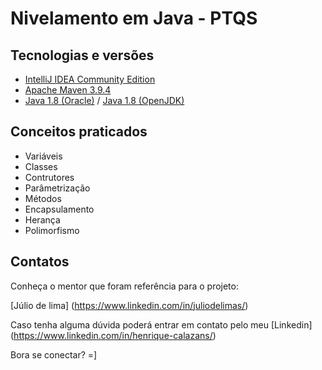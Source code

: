 # Nivelamento em Java - PTQS

## Tecnologias e versões

- [IntelliJ IDEA Community Edition](https://www.jetbrains.com/idea/download/)
- [Apache Maven 3.9.4](https://maven.apache.org/download.cgi)
- [Java 1.8 (Oracle)](https://www.oracle.com/java/technologies/javase/javase-jdk8-downloads.html) / [Java 1.8 (OpenJDK)](https://adoptopenjdk.net/?variant=openjdk8&jvmVariant=hotspot)

## Conceitos praticados

- Variáveis
- Classes
- Contrutores
- Parâmetrização
- Métodos
- Encapsulamento
- Herança
- Polimorfismo

## Contatos

Conheça o mentor que foram referência para o projeto:

[Júlio de lima] (https://www.linkedin.com/in/juliodelimas/)

Caso tenha alguma dúvida poderá entrar em contato pelo meu [Linkedin] (https://www.linkedin.com/in/henrique-calazans/)

Bora se conectar? =]